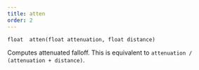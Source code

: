 ```yaml
---
title: atten
order: 2
---
```

`float  atten(float attenuation, float distance)`

Computes attenuated falloff. This is equivalent to `attenuation / (attenuation + distance)`.
